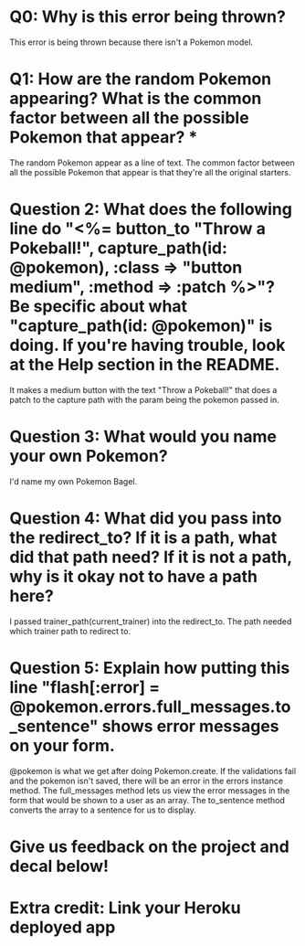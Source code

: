 # Q0: Why is this error being thrown?

This error is being thrown because there isn't a Pokemon model.

# Q1: How are the random Pokemon appearing? What is the common factor between all the possible Pokemon that appear? *

The random Pokemon appear as a line of text.
The common factor between all the possible Pokemon that appear is that they're all the original starters.

# Question 2: What does the following line do "<%= button_to "Throw a Pokeball!", capture_path(id: @pokemon), :class => "button medium", :method => :patch %>"? Be specific about what "capture_path(id: @pokemon)" is doing. If you're having trouble, look at the Help section in the README.

It makes a medium button with the text "Throw a Pokeball!" that does a patch to the capture path with the param being the pokemon passed in.

# Question 3: What would you name your own Pokemon?

I'd name my own Pokemon Bagel.

# Question 4: What did you pass into the redirect_to? If it is a path, what did that path need? If it is not a path, why is it okay not to have a path here?

I passed trainer_path(current_trainer) into the redirect_to. The path needed which trainer path to redirect to.

# Question 5: Explain how putting this line "flash[:error] = @pokemon.errors.full_messages.to_sentence" shows error messages on your form.

@pokemon is what we get after doing Pokemon.create.
If the validations fail and the pokemon isn't saved, there will be an error in the errors instance method.
The full_messages method lets us view the error messages in the form that would be shown to a user as an array.
The to_sentence method converts the array to a sentence for us to display.

# Give us feedback on the project and decal below!

# Extra credit: Link your Heroku deployed app
